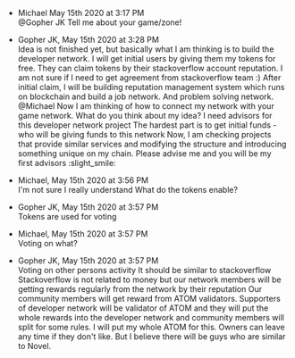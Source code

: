 - Michael May 15th 2020 at 3:17 PM  
@Gopher JK Tell me about your game/zone!

- Gopher JK, May 15th 2020 at 3:28 PM  
Idea is not finished yet, but basically what I am thinking is to build the developer network.
I will get initial users by giving them my tokens for free.
They can claim tokens by their stackoverflow account reputation.
I am not sure if I need to get agreement from stackoverflow team :)
After initial claim, I will be building reputation management system which runs on blockchain and build a job network.
And problem solving network. @Michael
Now I am thinking of how to connect my network with your game network.
What do you think about my idea?
I need advisors for this developer network project
The hardest part is to get initial funds - who will be giving funds to this network
Now, I am checking projects that provide similar services and modifying the structure and introducing something unique on my chain.
Please advise me and you will be my first advisors :slight_smile:

- Michael, May 15th 2020 at 3:56 PM  
I'm not sure I really understand
What do the tokens enable?

- Gopher JK, May 15th 2020 at 3:57 PM  
Tokens are used for voting

- Michael, May 15th 2020 at 3:57 PM  
Voting on what?

- Gopher JK, May 15th 2020 at 3:57 PM  
Voting on other persons activity
It should be similar to stackoverflow
Stackoverflow is not related to money but our network members will be getting rewards regularly from the network by their reputation
Our community members will get reward from ATOM validators. Supporters of developer network will be validator of ATOM and they will put the whole rewards into the developer network and community members will split for some rules.
I will put my whole ATOM for this. Owners can leave any time if they don't like.
But I believe there will be guys who are similar to Novel.